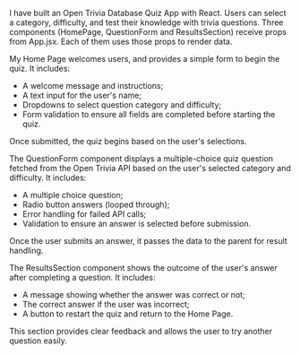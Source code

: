 I have built an Open Trivia Database Quiz App with React. 
Users can select a category, difficulty, and test their knowledge with trivia questions.
Three components (HomePage, QuestionForm and ResultsSection) receive props from App.jsx. Each of them uses those props to render data.

My Home Page welcomes users, and provides a simple form to begin the quiz. It includes:
- A welcome message and instructions;
- A text input for the user's name;
- Dropdowns to select question category and difficulty;
- Form validation to ensure all fields are completed before starting the quiz.
  
Once submitted, the quiz begins based on the user's selections.

The QuestionForm component displays a multiple-choice quiz question fetched from the Open Trivia API based on the user's selected category and difficulty. It includes:
- A multiple choice question;
- Radio button answers (looped through);
- Error handling for failed API calls;
- Validation to ensure an answer is selected before submission.
  
Once the user submits an answer, it passes the data to the parent for result handling.

The ResultsSection component shows the outcome of the user's answer after completing a question. It includes:
- A message showing whether the answer was correct or not;
- The correct answer if the user was incorrect;
- A button to restart the quiz and return to the Home Page.
  
This section provides clear feedback and allows the user to try another question easily.


